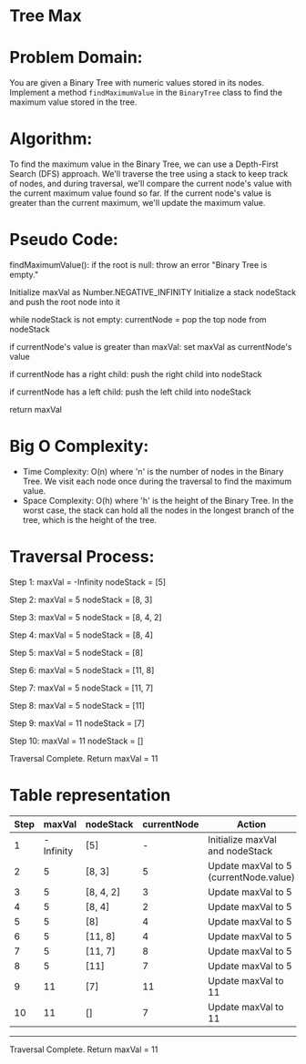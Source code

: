 # Tree Max

# **Problem Domain:**
You are given a Binary Tree with numeric values stored in its nodes. Implement a method `findMaximumValue` in the `BinaryTree` class to find the maximum value stored in the tree.

# **Algorithm:**
To find the maximum value in the Binary Tree, we can use a Depth-First Search (DFS) approach. We'll traverse the tree using a stack to keep track of nodes, and during traversal, we'll compare the current node's value with the current maximum value found so far. If the current node's value is greater than the current maximum, we'll update the maximum value.

# **Pseudo Code:**

findMaximumValue():
  if the root is null:
    throw an error "Binary Tree is empty."
  
  Initialize maxVal as Number.NEGATIVE_INFINITY
  Initialize a stack nodeStack and push the root node into it

  while nodeStack is not empty:
    currentNode = pop the top node from nodeStack

if currentNode's value is greater than maxVal:
 set maxVal as currentNode's value

if currentNode has a right child:
push the right child into nodeStack

if currentNode has a left child:
push the left child into nodeStack

  return maxVal


# **Big O Complexity:**
- Time Complexity: O(n) where 'n' is the number of nodes in the Binary Tree. We visit each node once during the traversal to find the maximum value.
- Space Complexity: O(h) where 'h' is the height of the Binary Tree. In the worst case, the stack can hold all the nodes in the longest branch of the tree, which is the height of the tree.

# Traversal Process:

Step 1:
maxVal = -Infinity
nodeStack = [5]

Step 2:
maxVal = 5
nodeStack = [8, 3]

Step 3:
maxVal = 5
nodeStack = [8, 4, 2]

Step 4:
maxVal = 5
nodeStack = [8, 4]

Step 5:
maxVal = 5
nodeStack = [8]

Step 6:
maxVal = 5
nodeStack = [11, 8]

Step 7:
maxVal = 5
nodeStack = [11, 7]

Step 8:
maxVal = 5
nodeStack = [11]

Step 9:
maxVal = 11
nodeStack = [7]

Step 10:
maxVal = 11
nodeStack = []

Traversal Complete. Return maxVal = 11


# Table representation 

| Step | maxVal     | nodeStack  | currentNode | Action                         |
|------|------------|------------|--------------|--------------------------------|
| 1    | -Infinity  | [5]        | -            | Initialize maxVal and nodeStack |
| 2    | 5          | [8, 3]     | 5            | Update maxVal to 5 (currentNode.value) |
| 3    | 5          | [8, 4, 2]  | 3            | Update maxVal to 5              |
| 4    | 5          | [8, 4]     | 2            | Update maxVal to 5              |
| 5    | 5          | [8]        | 4            | Update maxVal to 5              |
| 6    | 5          | [11, 8]    | 4            | Update maxVal to 5              |
| 7    | 5          | [11, 7]    | 8            | Update maxVal to 5              |
| 8    | 5          | [11]       | 7            | Update maxVal to 5              |
| 9    | 11         | [7]        | 11           | Update maxVal to 11             |
| 10   | 11         | []         | 7            | Update maxVal to 11             |
---------------------------------------------------
Traversal Complete. Return maxVal = 11

